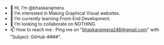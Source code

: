 - 👋 Hi, I’m @bhaskarajmera
- 👀 I’m interested in Making Graphical Visual websites.
- 🌱 I’m currently learning Front-End Development.
- 💞️ I’m looking to collaborate on NOTHING.
- 📫 How to reach me : Ping me on "bhaskarajmera246@gmail.com" with "Subject: GitHub-####".

